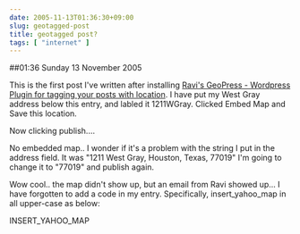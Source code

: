```yaml
---
date: 2005-11-13T01:36:30+09:00
slug: geotagged-post
title: geotagged post?
tags: [ "internet" ]
---
```


##01:36 Sunday 13 November 2005

This is the first post I've written after installing [Ravi's GeoPress - Wordpress Plugin for tagging your posts with location](https://www.dronamraju.com/blog/2005/11/geopress-wordpress-plugin-for-tagging-your-posts-with-location-info.html).  I have put my West Gray address below this entry, and labled it 1211WGray.  Clicked Embed Map and Save this location.

Now clicking publish....

No embedded map..  I wonder if it's a problem with the string I put in the address field.  It was "1211 West Gray, Houston, Texas, 77019"   I'm going to change it to "77019" and publish again.

Wow cool..   the map didn't show up, but an email from Ravi showed up... I have forgotten to add a code in my entry.
Specifically, insert_yahoo_map in all upper-case as below:

INSERT_YAHOO_MAP
